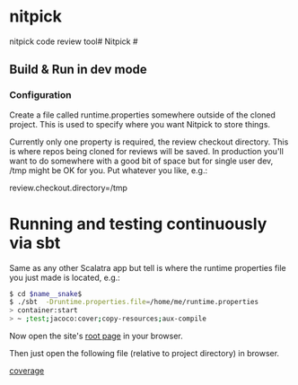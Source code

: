 nitpick
=======

nitpick code review tool# Nitpick #

## Build & Run in dev mode ##

### Configuration

Create a file called runtime.properties somewhere outside of the cloned
project. This is used to specify where you want Nitpick to store things.

Currently only one property is required, the review checkout directory.
This is where repos being cloned for reviews will be saved.
In production you'll want to do somewhere with a good bit of space but
for single user dev, /tmp might be OK for you. Put whatever you like, e.g.:

review.checkout.directory=/tmp


# Running and testing continuously via sbt

Same as any other Scalatra app but tell is where the runtime properties file
you just made is located, e.g.:

```sh
$ cd $name__snake$
$ ./sbt  -Druntime.properties.file=/home/me/runtime.properties
> container:start
> ~ ;test;jacoco:cover;copy-resources;aux-compile
```

Now open the site's [root page](http://localhost:8080/) in your browser.


Then just open the following file (relative to project directory) in browser.

[coverage](target/scala-2.10/jacoco/html/index.html)

